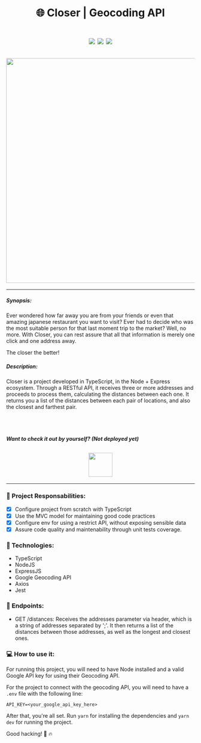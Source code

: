 <h1 align="center">🌐 Closer | Geocoding API </h1>
<h1 align="center">
<img src="https://img.shields.io/static/v1?label=TypeScript&message=language&color=green&style=for-the-badge&logo=typescript"/>
<img src="https://img.shields.io/static/v1?label=Express&message=framework&color=blue&style=for-the-badge&logo=express"/>
<img src="https://img.shields.io/static/v1?label=Jest&message=unit+tests&color=blue&style=for-the-badge&logo=jest"/>

  
</h1>

<h2 align="center" >
<img src="https://i.pinimg.com/originals/57/99/c7/5799c7857a2b5bf4a5aa500923d051a2.gif" width="600" />
</h2>
<hr />

##### Synopsis:
  Ever wondered how far away you are from your friends or even that amazing japanese restaurant you want to visit? Ever had to decide who was the most suitable person for that last moment trip to the market? Well, no more. With Closer, you can rest assure that all that information is merely one click and one address away.


The closer the better! 

##### Description:

Closer is a project developed in TypeScript, in the Node + Express ecosystem. Through a RESTful API, it receives three or more addresses and proceeds to process them, calculating the distances between each one. It returns you a list of the distances between each pair of locations, and also the closest and farthest pair. 

<br><br>

##### Want to check it out by yourself? (Not deployed yet)

<h2 align="center" >
<a href="https://iboox.herokuapp.com/"><img src="https://media.indiedb.com/images/articles/1/159/158317/auto/20140509082052-Button_play.png" height="64" />
</h2></a>
<hr />

### 🧠 Project Responsabilities:

- [x] Configure project from scratch with TypeScript
- [x] Use the MVC model for maintaining good code practices
- [x] Configure env for using a restrict API, without exposing sensible data
- [x] Assure code quality and maintenability through unit tests coverage.

### 🧰 Technologies:

- TypeScript
- NodeJS
- ExpressJS
- Google Geocoding API
- Axios
- Jest


### 🎯 Endpoints:

- GET /distances: Receives the addresses parameter via header, which is a string of addresses separated by ';'. It then returns a list of the distances between those addresses, as well as the longest and closest ones.

### 💻 How to use it:

For running this project, you will need to have Node installed and a valid Google API key for using their Geocoding API.

For the project to connect with the geocoding API, you will need to have a `.env` file with the following line:
```
API_KEY=<your_google_api_key_here>
```
After that, you're all set. Run `yarn` for installing the dependencies and `yarn dev` for running the project.

Good hacking! 👊 🔥
